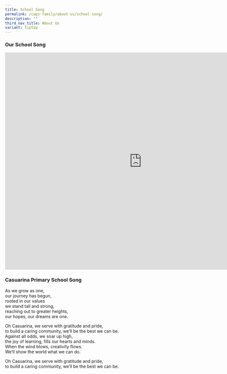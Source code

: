 ```yaml
---
title: School Song
permalink: /caps-family/about-us/school-song/
description: ""
third_nav_title: About Us
variant: tiptap
---
```

<h3><strong>Our School Song</strong></h3>
<div class="iframe-wrapper">
<iframe height="715" width="900" allowfullscreen="true" frameborder="0" src="https://www.youtube.com/embed/TXKBBuoSMKA"></iframe>
</div>
<h3><strong>Casuarina Primary School Song</strong></h3>
<p>As we grow as one,
<br>our journey has begun,
<br>rooted in our values
<br>we stand tall and strong,
<br>reaching out to greater heights,
<br>our hopes, our dreams are one.</p>
<p>Oh Casuarina, we serve with gratitude and pride,
<br>to build a caring community, we’ll be the best we can be.
<br>Against all odds, we soar up high,
<br>the joy of learning, fills our hearts and minds.
<br>When the wind blows, creativity flows.
<br>We’ll show the world what we can do.
<br>
</p>
<p>Oh Casuarina, we serve with gratitude and pride,
<br>to build a caring community, we’ll be the best we can be.
<br>
</p>
<p></p>